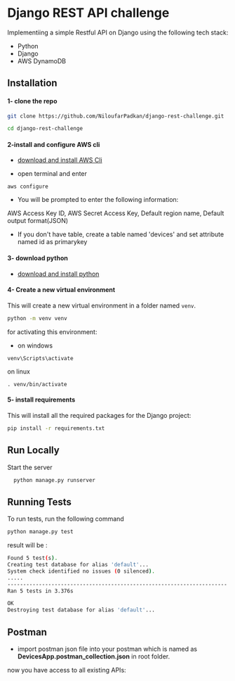 
# Django REST API challenge

Implementiing a simple Restful API on Django using the following tech stack:
- Python
- Django
- AWS DynamoDB



## Installation


#### 1- clone the repo

```bash
git clone https://github.com/NiloufarPadkan/django-rest-challenge.git

cd django-rest-challenge
```
  
#### 2-install and configure AWS cli

- [download and install AWS Cli](https://docs.aws.amazon.com/cli/latest/userguide/getting-started-install.html) 
  
- open terminal and enter 
```
aws configure
```

- You will be prompted to enter the following information:

 AWS Access Key ID,
 AWS Secret Access Key, Default region name, Default output format(JSON)

- If you don't have table, create a table named 'devices' and set attribute named id as primarykey

#### 3- download python
- [download and install python](https://www.python.org/downloads/) 
#### 4- Create a new virtual environment 
This will create a new virtual environment in a folder named `venv`.

```bash
python -m venv venv
```

for activating this environment:

- on windows
```
venv\Scripts\activate
```
on linux

```
. venv/bin/activate
```

    
#### 5- install requirements
This will install all the required packages for the Django project:

```bash
pip install -r requirements.txt
```



    
## Run Locally

Start the server

```bash
  python manage.py runserver 
```



## Running Tests

To run tests, run the following command

```bash
python manage.py test 
```
result will be :
``` bash
Found 5 test(s).
Creating test database for alias 'default'...
System check identified no issues (0 silenced).
.....
----------------------------------------------------------------------
Ran 5 tests in 3.376s

OK
Destroying test database for alias 'default'...
```

## Postman

- import postman json file into your postman which is named as **DevicesApp.postman_collection.json** in root folder.

now you have access to all existing APIs:
